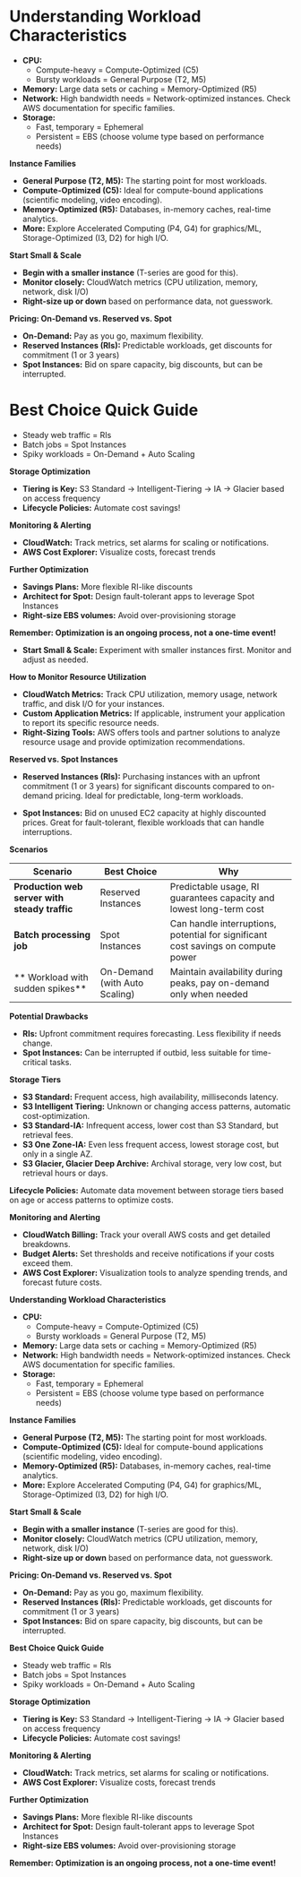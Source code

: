 

# **Understanding Workload Characteristics**

* **CPU:** 
    * Compute-heavy = Compute-Optimized (C5) 
    * Bursty workloads = General Purpose (T2, M5)
* **Memory:**  Large data sets or caching = Memory-Optimized (R5)  
* **Network:** High bandwidth needs = Network-optimized instances. Check AWS documentation for specific families.
* **Storage:**
    * Fast, temporary = Ephemeral
    * Persistent = EBS (choose volume type based on performance needs)

**Instance Families**

* **General Purpose (T2, M5):** The starting point for most workloads.
* **Compute-Optimized (C5):** Ideal for compute-bound applications (scientific modeling, video encoding).
* **Memory-Optimized (R5):** Databases, in-memory caches, real-time analytics.
* **More:** Explore Accelerated Computing (P4, G4) for graphics/ML, Storage-Optimized (I3, D2) for high I/O.

**Start Small & Scale**

* **Begin with a smaller instance** (T-series are good for this).
* **Monitor closely:** CloudWatch metrics (CPU utilization, memory, network, disk I/O)
* **Right-size up or down** based on performance data, not guesswork.

**Pricing: On-Demand vs. Reserved vs. Spot**

* **On-Demand:** Pay as you go, maximum flexibility.
* **Reserved Instances (RIs):** Predictable workloads, get discounts for commitment (1 or 3 years) 
* **Spot Instances:** Bid on spare capacity, big discounts, but can be interrupted. 

# **Best Choice Quick Guide**

* Steady web traffic = RIs
* Batch jobs = Spot Instances
* Spiky workloads = On-Demand + Auto Scaling

**Storage Optimization**

* **Tiering is Key:** S3 Standard → Intelligent-Tiering → IA → Glacier based on access frequency
* **Lifecycle Policies:** Automate cost savings!

**Monitoring & Alerting**

* **CloudWatch:** Track metrics, set alarms for scaling or notifications.
* **AWS Cost Explorer:** Visualize costs, forecast trends

**Further Optimization**

* **Savings Plans:** More flexible RI-like discounts
* **Architect for Spot:** Design fault-tolerant apps to leverage Spot Instances
* **Right-size EBS volumes:** Avoid over-provisioning storage

**Remember:  Optimization is an ongoing process, not a one-time event!**

* **Start Small & Scale:** Experiment with smaller instances first. Monitor and adjust as needed.  

**How to Monitor Resource Utilization**

* **CloudWatch Metrics:**  Track CPU utilization, memory usage, network traffic, and disk I/O for your instances.
* **Custom Application Metrics:** If applicable, instrument your application to report its specific resource needs.
* **Right-Sizing Tools:** AWS offers tools and partner solutions to analyze resource usage and provide optimization recommendations.

**Reserved vs. Spot Instances**

* **Reserved Instances (RIs):** Purchasing instances with an upfront commitment (1 or 3 years) for significant discounts compared to on-demand pricing. Ideal for predictable, long-term workloads.

* **Spot Instances:** Bid on unused EC2 capacity at highly discounted prices. Great for fault-tolerant, flexible workloads that can handle interruptions.

**Scenarios**

| Scenario | Best Choice | Why |
|---|---|---|
| **Production web server with steady traffic** | Reserved Instances | Predictable usage, RI guarantees capacity and lowest long-term cost  |
| **Batch processing job** | Spot Instances | Can handle interruptions, potential for significant cost savings on compute power |
|** Workload with sudden spikes**| On-Demand (with Auto Scaling) | Maintain availability during peaks, pay on-demand only when needed|

**Potential Drawbacks**

* **RIs:** Upfront commitment requires forecasting. Less flexibility if needs change.
* **Spot Instances:** Can be interrupted if outbid, less suitable for time-critical tasks.

**Storage Tiers**

* **S3 Standard:**  Frequent access, high availability, milliseconds latency.
* **S3 Intelligent Tiering:**  Unknown or changing access patterns, automatic cost-optimization.
* **S3 Standard-IA:** Infrequent access, lower cost than S3 Standard, but retrieval fees.
* **S3 One Zone-IA:** Even less frequent access, lowest storage cost, but only in a single AZ.
* **S3 Glacier, Glacier Deep Archive:** Archival storage, very low cost, but retrieval hours or days.

**Lifecycle Policies:** Automate data movement between storage tiers based on age or access patterns to optimize costs.

**Monitoring and Alerting**

* **CloudWatch Billing:** Track your overall AWS costs and get detailed breakdowns.
* **Budget Alerts:** Set thresholds and receive notifications if your costs exceed them.
* **AWS Cost Explorer:** Visualization tools to analyze spending trends, and forecast future costs.

**Understanding Workload Characteristics**

* **CPU:** 
    * Compute-heavy = Compute-Optimized (C5) 
    * Bursty workloads = General Purpose (T2, M5)
* **Memory:**  Large data sets or caching = Memory-Optimized (R5)  
* **Network:** High bandwidth needs = Network-optimized instances. Check AWS documentation for specific families.
* **Storage:**
    * Fast, temporary = Ephemeral
    * Persistent = EBS (choose volume type based on performance needs)

**Instance Families**

* **General Purpose (T2, M5):** The starting point for most workloads.
* **Compute-Optimized (C5):** Ideal for compute-bound applications (scientific modeling, video encoding).
* **Memory-Optimized (R5):** Databases, in-memory caches, real-time analytics.
* **More:** Explore Accelerated Computing (P4, G4) for graphics/ML, Storage-Optimized (I3, D2) for high I/O.

**Start Small & Scale**

* **Begin with a smaller instance** (T-series are good for this).
* **Monitor closely:** CloudWatch metrics (CPU utilization, memory, network, disk I/O)
* **Right-size up or down** based on performance data, not guesswork.

**Pricing: On-Demand vs. Reserved vs. Spot**

* **On-Demand:** Pay as you go, maximum flexibility.
* **Reserved Instances (RIs):** Predictable workloads, get discounts for commitment (1 or 3 years) 
* **Spot Instances:** Bid on spare capacity, big discounts, but can be interrupted. 

**Best Choice Quick Guide**

* Steady web traffic = RIs
* Batch jobs = Spot Instances
* Spiky workloads = On-Demand + Auto Scaling

**Storage Optimization**

* **Tiering is Key:** S3 Standard → Intelligent-Tiering → IA → Glacier based on access frequency
* **Lifecycle Policies:** Automate cost savings!

**Monitoring & Alerting**

* **CloudWatch:** Track metrics, set alarms for scaling or notifications.
* **AWS Cost Explorer:** Visualize costs, forecast trends

**Further Optimization**

* **Savings Plans:** More flexible RI-like discounts
* **Architect for Spot:** Design fault-tolerant apps to leverage Spot Instances
* **Right-size EBS volumes:** Avoid over-provisioning storage

**Remember:  Optimization is an ongoing process, not a one-time event!**
